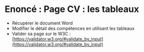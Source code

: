 # Enoncé : Page CV : les tableaux

- Récupérer le document Word
- Modifier le détail des compétences en utilisant les tableaux
- Valider sa page sur le W3C : [https://validator.w3.org/#validate_by_input](https://validator.w3.org/#validate_by_input)
